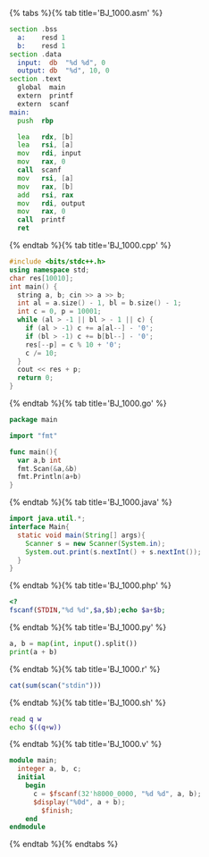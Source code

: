 {% tabs %}{% tab title='BJ_1000.asm' %}

```asm
section .bss
  a:    resd 1
  b:    resd 1
section .data
  input:  db  "%d %d", 0
  output: db  "%d", 10, 0
section .text
  global  main
  extern  printf
  extern  scanf
main:
  push  rbp

  lea   rdx, [b]
  lea   rsi, [a]
  mov   rdi, input
  mov   rax, 0
  call  scanf
  mov   rsi, [a]
  mov   rax, [b]
  add   rsi, rax
  mov   rdi, output
  mov   rax, 0
  call  printf
  ret
```

{% endtab %}{% tab title='BJ_1000.cpp' %}

```cpp
#include <bits/stdc++.h>
using namespace std;
char res[10010];
int main() {
  string a, b; cin >> a >> b;
  int al = a.size() - 1, bl = b.size() - 1;
  int c = 0, p = 10001;
  while (al > -1 || bl > - 1 || c) {
    if (al > -1) c += a[al--] - '0';
    if (bl > -1) c += b[bl--] - '0';
    res[--p] = c % 10 + '0';
    c /= 10;
  }
  cout << res + p;
  return 0;
}
```

{% endtab %}{% tab title='BJ_1000.go' %}

```go
package main

import "fmt"

func main(){
  var a,b int
  fmt.Scan(&a,&b)
  fmt.Println(a+b)
}
```

{% endtab %}{% tab title='BJ_1000.java' %}

```java
import java.util.*;
interface Main{
  static void main(String[] args){
    Scanner s = new Scanner(System.in);
    System.out.print(s.nextInt() + s.nextInt());
  }
}
```

{% endtab %}{% tab title='BJ_1000.php' %}

```php
<?
fscanf(STDIN,"%d %d",$a,$b);echo $a+$b;
```

{% endtab %}{% tab title='BJ_1000.py' %}

```py
a, b = map(int, input().split())
print(a + b)
```

{% endtab %}{% tab title='BJ_1000.r' %}

```r
cat(sum(scan("stdin")))
```

{% endtab %}{% tab title='BJ_1000.sh' %}

```sh
read q w
echo $((q+w))
```

{% endtab %}{% tab title='BJ_1000.v' %}

```v
module main;
  integer a, b, c;
  initial
    begin
      c = $fscanf(32'h8000_0000, "%d %d", a, b);
      $display("%0d", a + b);
        $finish;
    end
endmodule
```

{% endtab %}{% endtabs %}
